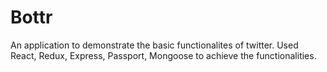 # Bottr
An application to demonstrate the basic functionalites of twitter. Used React, Redux, Express, Passport, Mongoose to achieve the functionalities.

